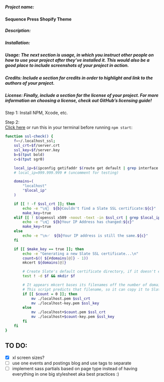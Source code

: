 ##### Project name:
#### Sequence Press Shopify Theme

##### Description:

##### Installation:

##### Usage: The next section is usage, in which you instruct other people on how to use your project after they’ve installed it. This would also be a good place to include screenshots of your project in action.

##### Credits: Include a section for credits in order to highlight and link to the authors of your project.

##### License: Finally, include a section for the license of your project. For more information on choosing a license, check out GitHub’s licensing guide!


Step 1: Install NPM, Xcode, etc.

Step 2:  
 [Click here](https://shopify.github.io/slate/docs/create-a-self-signed-ssl-certificate) or run this in your terminal before running `npm start`:

```bash
function ssl-check() {
    f=~/.localhost_ssl;
    ssl_crt=$f/server.crt
    ssl_key=$f/server.key
    b=$(tput bold)
    c=$(tput sgr0)

    local_ip=$(ipconfig getifaddr $(route get default | grep interface | awk '{print $2}'))
    # local_ip=999.999.999 # (uncomment for testing)

    domains=(
        "localhost"
        "$local_ip"
    )

    if [[ ! -f $ssl_crt ]]; then
        echo -e "\n🛑  ${b}Couldn't find a Slate SSL certificate:${c}"
        make_key=true
    elif [[ ! $(openssl x509 -noout -text -in $ssl_crt | grep $local_ip) ]]; then
        echo -e "\n🛑  ${b}Your IP Address has changed:${c}"
        make_key=true
    else
        echo -e "\n✅  ${b}Your IP address is still the same.${c}"
    fi

    if [[ $make_key == true ]]; then
        echo -e "Generating a new Slate SSL certificate...\n"
        count=$(( ${#domains[@]} - 1))
        mkcert ${domains[@]}

        # Create Slate's default certificate directory, if it doesn't exist
        test ! -d $f && mkdir $f

        # It appears mkcert bases its filenames off the number of domains passed after the first one.
        # This script predicts that filename, so it can copy it to Slate's default location.
        if [[ $count = 0 ]]; then
            mv ./localhost.pem $ssl_crt
            mv ./localhost-key.pem $ssl_key
        else
            mv ./localhost+$count.pem $ssl_crt
            mv ./localhost+$count-key.pem $ssl_key
        fi
    fi
}
```


## TO DO:

- [x] xl screen sizes?
- [ ] use one events and postings blog and use tags to separate
- [ ] implement sass partials based on page type instead of having everything in one big stylesheet aka best practices :)
